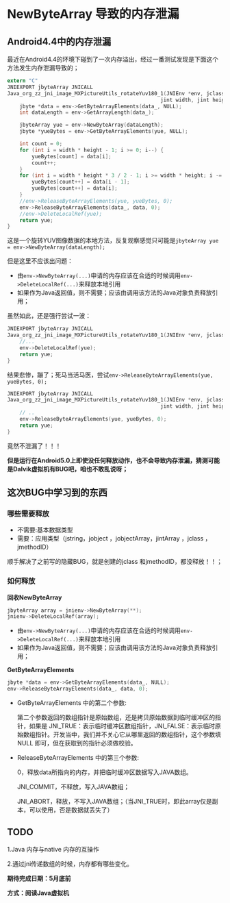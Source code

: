 # NewByteArray 导致的内存泄漏

## Android4.4中的内存泄漏

最近在Android4.4的环境下碰到了一次内存溢出，经过一番测试发现是下面这个方法发生内存泄漏导致的；

```c
extern "C"
JNIEXPORT jbyteArray JNICALL
Java_org_zz_jni_image_MXPictureUtils_rotateYuv180_1(JNIEnv *env, jclass type, jbyteArray data_,
                                                  jint width, jint height) {
    jbyte *data = env->GetByteArrayElements(data_, NULL);
    int dataLength = env->GetArrayLength(data_);

    jbyteArray yue = env->NewByteArray(dataLength);
    jbyte *yueBytes = env->GetByteArrayElements(yue, NULL);

    int count = 0;
    for (int i = width * height - 1; i >= 0; i--) {
        yueBytes[count] = data[i];
        count++;
    }
    for (int i = width * height * 3 / 2 - 1; i >= width * height; i -= 2) {
        yueBytes[count++] = data[i - 1];
        yueBytes[count++] = data[i];
    }
    //env->ReleaseByteArrayElements(yue, yueBytes, 0);
    env->ReleaseByteArrayElements(data_, data, 0);
    //env->DeleteLocalRef(yue);
    return yue;
}

```

这是一个旋转YUV图像数据的本地方法，反复观察感觉只可能是`jbyteArray yue = env->NewByteArray(dataLength);`

但是这里不应该出问题：

- 由`env->NewByteArray(...)`申请的内存应该在合适的时候调用`env->DeleteLocalRef(...)`来释放本地引用
- 如果作为Java返回值，则不需要；应该由调用该方法的Java对象负责释放引用；

虽然如此，还是强行尝试一波：

```c
JNIEXPORT jbyteArray JNICALL
Java_org_zz_jni_image_MXPictureUtils_rotateYuv180_1(JNIEnv *env, jclass type, jbyteArray data_,
    //...
    env->DeleteLocalRef(yue);
    return yue;
}

```

结果悲惨，蹦了；死马当活马医，尝试`env->ReleaseByteArrayElements(yue, yueBytes, 0);`

```c
JNIEXPORT jbyteArray JNICALL
Java_org_zz_jni_image_MXPictureUtils_rotateYuv180_1(JNIEnv *env, jclass type, jbyteArray data_,
                                                  jint width, jint height) {
    // .. 
    env->ReleaseByteArrayElements(yue, yueBytes, 0);
    return yue;
}
```

竟然不泄漏了！！！

**但是运行在Android5.0上即使没任何释放动作，也不会导致内存泄漏，猜测可能是Dalvik虚拟机有BUG吧，咱也不敢乱说呀；**

## 这次BUG中学习到的东西

### 哪些需要释放

- 不需要:基本数据类型
- 需要：应用类型（jstring，jobject ，jobjectArray，jintArray ，jclass ，jmethodID）

顺手解决了之前写的隐藏BUG，就是创建的jclass 和jmethodID，都没释放！！；

### 如何释放

**回收NewByteArray**

```c
jbyteArray array = jnienv->NewByteArray(**);
jnienv->DeleteLocalRef(array);
```

- 由`env->NewByteArray(...)`申请的内存应该在合适的时候调用`env->DeleteLocalRef(...)`来释放本地引用
- 如果作为Java返回值，则不需要；应该由调用该方法的Java对象负责释放引用；

**GetByteArrayElements**

````c
jbyte *data = env->GetByteArrayElements(data_, NULL);
env->ReleaseByteArrayElements(data_, data, 0);
````

- GetByteArrayElements 中的第二个参数:

  第二个参数返回的数组指针是原始数组，还是拷贝原始数据到临时缓冲区的指针，如果是 JNI_TRUE：表示临时缓冲区数组指针，JNI_FALSE：表示临时原始数组指针。开发当中，我们并不关心它从哪里返回的数组指针，这个参数填 NULL 即可，但在获取到的指针必须做校验。

- ReleaseByteArrayElements 中的第三个参数:

  0，释放data所指向的内存，并把临时缓冲区数据写入JAVA数组。

  JNI_COMMIT，不释放，写入JAVA数组；

  JNI_ABORT，释放，不写入JAVA数组；（当JNI_TRUE时，即此array仅是副本，可以使用，否是数据就丢失了）

## TODO

1.Java 内存与native 内存的互操作

2.通过jni传递数组的时候，内存都有哪些变化。

**期待完成日期：5月底前**

**方式：阅读Java虚拟机**



